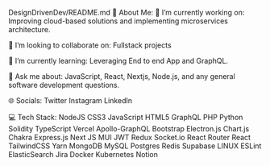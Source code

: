 DesignDrivenDev/README.md
💫 About Me:
🔭 I’m currently working on:
Improving cloud-based solutions and implementing microservices architecture.

👯 I’m looking to collaborate on:
Fullstack projects

🌱 I’m currently learning:
Leveraging End to end App and GraphQL.

💬 Ask me about:
JavaScript, React, Nextjs, Node.js, and any general software development questions.


🌐 Socials:
Twitter Instagram LinkedIn

💻 Tech Stack:
NodeJS  CSS3 JavaScript HTML5 GraphQL PHP Python Solidity TypeScript Vercel Apollo-GraphQL Bootstrap Electron.js Chart.js Chakra Express.js Next JS MUI JWT Redux Socket.io React Router React TailwindCSS Yarn MongoDB MySQL Postgres Redis Supabase LINUX ESLint ElasticSearch Jira Docker Kubernetes Notion

